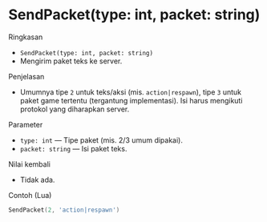 # SendPacket(type: int, packet: string)

Ringkasan
- `SendPacket(type: int, packet: string)`
- Mengirim paket teks ke server.

Penjelasan
- Umumnya tipe `2` untuk teks/aksi (mis. `action|respawn`), tipe `3` untuk paket game tertentu (tergantung implementasi). Isi harus mengikuti protokol yang diharapkan server.

Parameter
- `type: int` — Tipe paket (mis. 2/3 umum dipakai).
- `packet: string` — Isi paket teks.

Nilai kembali
- Tidak ada.

Contoh (Lua)
```lua
SendPacket(2, 'action|respawn')
```
